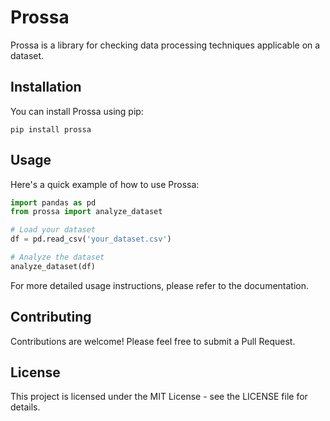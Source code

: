 # Prossa

Prossa is a library for checking data processing techniques applicable on a dataset.

## Installation

You can install Prossa using pip:

```
pip install prossa
```

## Usage

Here's a quick example of how to use Prossa:

```python
import pandas as pd
from prossa import analyze_dataset

# Load your dataset
df = pd.read_csv('your_dataset.csv')

# Analyze the dataset
analyze_dataset(df)
```

For more detailed usage instructions, please refer to the documentation.

## Contributing

Contributions are welcome! Please feel free to submit a Pull Request.

## License

This project is licensed under the MIT License - see the LICENSE file for details.